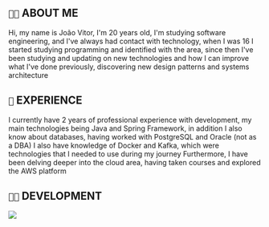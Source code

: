 ## `👨‍💻` ABOUT ME
Hi, my name is João Vitor, I'm 20 years old, I'm studying software engineering, and I've always had contact with technology, when I was 16 I started studying programming and identified with the area, since then I've been studying and updating on new technologies and how I can improve what I've done previously, discovering new design patterns and systems architecture

## `🚀` EXPERIENCE
I currently have 2 years of professional experience with development, my main technologies being Java and Spring Framework, in addition I also know about databases, having worked with PostgreSQL and Oracle (not as a DBA)
I also have knowledge of Docker and Kafka, which were technologies that I needed to use during my journey
Furthermore, I have been delving deeper into the cloud area, having taken courses and explored the AWS platform

## `👨‍💻` DEVELOPMENT
[![](https://skillicons.dev/icons?i=java,spring,postgresql,kafka,aws)](https://skillicons.dev)
